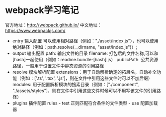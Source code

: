 # webpack学习笔记  
官方地址：http://webpack.github.io/
中文地址：https://www.webpackjs.com/

- entry   输入配置
    可以使用相对路径（例如："./asset/index.js"），也可以使用绝对路径（例如：path.resolve(__dirname, "asset/index.js")）;
- output  输出配置
    path: 输出文件的目录
    filename: 打包后的文件名称,可以和[hash]一起使用（例如：readme.bundle-[hash].js）
    publicPath: 公共资源路径，一般用于设置文件中静态资源的引用路径
- resolve 模块解析配置
    extensions：用于自动解析确定的拓展名，自动补全功能（例如：['.ts', '.tsx', '.js']，则在文件中引用这些文件时可以不加后缀）
    modules: 用于配置解析模块的搜索目录（例如：["./component", "./assets/styles"]，则在文件中引用这些文件时候可以不用写该文件的引用路径）
- plugins 插件配置
    rules
        - test 正则匹配符合条件的文件类型 
        - use  配置加载器


